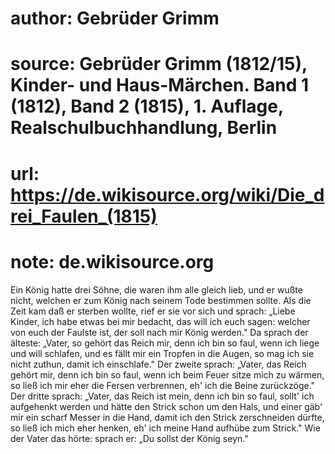 # author: Gebrüder Grimm
# source: Gebrüder Grimm (1812/15), Kinder- und Haus-Märchen. Band 1 (1812), Band 2 (1815), 1. Auflage, Realschulbuchhandlung, Berlin
# url: https://de.wikisource.org/wiki/Die_drei_Faulen_(1815)
# note: de.wikisource.org

Ein König hatte drei Söhne, die waren ihm alle gleich lieb, und er wußte nicht, welchen er zum König nach seinem Tode bestimmen sollte. Als die Zeit kam daß er sterben wollte, rief er sie vor sich und sprach: „Liebe Kinder, ich habe etwas bei mir bedacht, das will ich euch sagen: welcher von euch der Faulste ist, der soll nach mir König werden." Da sprach der älteste: „Vater, so gehört das Reich mir, denn ich bin so faul, wenn ich liege und will schlafen, und es fällt mir ein Tropfen in die Augen, so mag ich sie nicht zuthun, damit ich einschlafe." Der zweite sprach: „Vater, das Reich gehört mir, denn ich bin so faul, wenn ich beim Feuer sitze mich zu wärmen, so ließ ich mir eher die Fersen verbrennen, eh' ich die Beine zurückzöge." Der dritte  sprach: „Vater, das Reich ist mein, denn ich bin so faul, sollt' ich aufgehenkt werden und hätte den Strick schon um den Hals, und einer gäb' mir ein scharf Messer in die Hand, damit ich den Strick zerschneiden dürfte, so ließ ich mich eher henken, eh' ich meine Hand aufhübe zum Strick." Wie der Vater das hörte: sprach er: „Du sollst der König seyn." 

